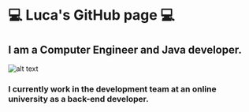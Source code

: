 # 💻 Luca's GitHub page 💻
## I am a Computer Engineer and Java developer.
![alt text](https://user-images.githubusercontent.com/65346271/97787292-6b66e980-1bb1-11eb-9512-f94e07629f4b.jpg)
### I currently work in the development team at an online university as a back-end developer.
<!--
**LucaUmberto91/LucaUmberto91** is a ✨ _special_ ✨ repository because its `README.md` (this file) appears on your GitHub profile.

Here are some ideas to get you started:

- 🔭 I’m currently working on ...
- 🌱 I’m currently learning ...
- 👯 I’m looking to collaborate on ...
- 🤔 I’m looking for help with ...
- 💬 Ask me about ...
- 📫 How to reach me: ...
- 😄 Pronouns: ...
- ⚡ Fun fact: ...
-->
